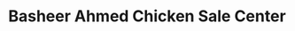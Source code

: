 ---
title: "Basheer Ahmed Chicken Sale Center"
url: /karachi/basheer-ahmed-chicken-sale-center/
shop: butcher
---